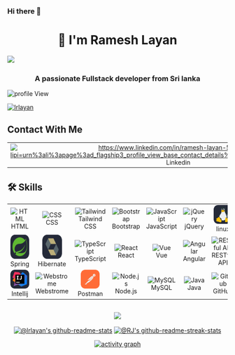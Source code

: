 ### Hi there 👋
<h1 align="center"> 👋 I'm Ramesh Layan</h1>
<img src = "https://github.com/LRlayan/LRlayan/assets/139765978/6a930859-bd03-4000-91bb-856e7ba963f1">
<h3 align="center">A passionate Fullstack developer from Sri lanka</h3>

<p align="left"> <img src="https://komarev.com/ghpvc/?username=lrlayan&label=Profile%20views&color=0e75b6&style=flat" alt="profile View" /> </p>

<p align="left"> <a href="https://github.com/ryo-ma/github-profile-trophy"><img src="https://github-profile-trophy.vercel.app/?username=lrlayan" alt="lrlayan" /></a> </p>

## Contact With Me
<p align="center">
<table align="center">
  <tr>
    <td align="center" width="80">
      <a href="https://linkedin.com/in/https://www.linkedin.com/in/ramesh-layan-522618212?lipi=urn%3ali%3apage%3ad_flagship3_profile_view_base_contact_details%3bx4ylaoi4rsaagj35s%2bfp2g%3d%3d" target="blank"><img align="center" src="https://raw.githubusercontent.com/rahuldkjain/github-profile-readme-generator/master/src/images/icons/Social/linked-in-alt.svg" alt="https://www.linkedin.com/in/ramesh-layan-522618212?lipi=urn%3ali%3apage%3ad_flagship3_profile_view_base_contact_details%3bx4ylaoi4rsaagj35s%2bfp2g%3d%3d" height="43" width="43" /></a>
      <br>Linkedin
    </td>
    <td align="center" width="80">
      <a href="https://fb.com/https://www.facebook.com/ramesh.layan.7?mibextid=zbwkwl" target="blank"><img align="center" src="https://raw.githubusercontent.com/rahuldkjain/github-profile-readme-generator/master/src/images/icons/Social/facebook.svg" alt="https://www.facebook.com/ramesh.layan.7?mibextid=zbwkwl" height="43" width="43" /></a>
      <br>Facebook
    </td>
    <td align="center" width="80">
      <a href="https://discord.gg/ramesh0310" target="blank"><img align="center" src="https://raw.githubusercontent.com/rahuldkjain/github-profile-readme-generator/master/src/images/icons/Social/discord.svg" alt="ramesh0310" height="43" width="43" /></a>
      <br>Discord
    </td>
    <td align="center" width="80">
      <a href="https://instagram.com/ramesh layan" target="blank"><img align="center" src="https://raw.githubusercontent.com/rahuldkjain/github-profile-readme-generator/master/src/images/icons/Social/instagram.svg" alt="ramesh layan" height="43" width="43" /></a>
      <br>Instagram
    </td>
    <td align="center" width="80">
      <a href="https://youtube.com/@codecasters-et1bl?si=tY1iYOS-XFfgh61J" target="blank"><img align="center" src="https://raw.githubusercontent.com/rahuldkjain/github-profile-readme-generator/master/src/images/icons/Social/youtube.svg" alt="tfk4mlr3mjgz5ozqio92-w" height="43" width="43" /></a>
      <br>Code Casters
    </td>
  </tr>
</table>
</p>


## 🛠️ Skills
<p align="center">
<table align="center">
  <tr>
    <td align="center" width="80">
      <img src="https://skillicons.dev/icons?i=html" width="43" height="43" alt="HTML" />
      <br>HTML
    </td>
    <td align="center" width="80">
      <img src="https://skillicons.dev/icons?i=css" width="43" height="43" alt="CSS" />
      <br>CSS
    </td>
    <td align="center" width="80">
      <img src="https://skillicons.dev/icons?i=tailwind" width="43" height="43" alt="Tailwind" />
      <br>Tailwind CSS
    </td>
    <td align="center" width="80">
      <img src="https://skillicons.dev/icons?i=bootstrap" width="43" height="43" alt="Bootstrap" />
      <br>Bootstrap
    </td>
    <td align="center" width="80">
      <img src="https://techstack-generator.vercel.app/js-icon.svg" alt="JavaScript" width="45" height="55" />
      <br>JavaScript
    </td>
    <td align="center" width="80">
      <img src="https://skillicons.dev/icons?i=jquery" width="43" height="43" alt="jQuery" />
      <br>jQuery
    </td>
    <td align="center" width="80">
      <img src="https://github.com/tandpfun/skill-icons/blob/main/icons/Linux-Dark.svg" width="43" height="43" alt="linux" />
      <br>linux
    </td>
    <td align="center" width="80">
      <img src="https://github.com/tandpfun/skill-icons/blob/main/icons/Figma-Dark.svg" width="43" height="43" alt="figma" />
      <br>figma
    </td>
    <td align="center" width="80">
      <img src="https://github.com/tandpfun/skill-icons/blob/main/icons/Maven-Dark.svg" width="43" height="43" alt="Maven" />
      <br>Maven
    </td>
    <td align="center" width="80">
      <img src="https://github.com/tandpfun/skill-icons/blob/main/icons/Gradle-Dark.svg" width="43" height="43" alt="Gradle" />
      <br>Geadle
    </td>
  </tr>
  <tr>
    <td align="center" width="80">
      <img src="https://github.com/tandpfun/skill-icons/blob/main/icons/Spring-Dark.svg" alt="Spring" width="45" height="55" />
      <br>Spring
    </td>
    <td align="center" width="80">
      <img src="https://github.com/tandpfun/skill-icons/blob/main/icons/Hibernate-Dark.svg" alt="Hibernate" width="45" height="55" />
      <br>Hibernate
    </td>
    <td align="center" width="80">
      <img src="https://techstack-generator.vercel.app/ts-icon.svg" alt="TypeScript" width="45" height="55" />
      <br>TypeScript
    </td>
    <td align="center" width="80">
      <img src="https://techstack-generator.vercel.app/react-icon.svg" alt="React" width="45" height="55" />
      <br>React
    </td>
    <td align="center" width="80">
      <img src="https://skillicons.dev/icons?i=vue" width="43" height="43" alt="Vue" />
      <br>Vue
    </td>
    <td align="center" width="80">
      <img src="https://skillicons.dev/icons?i=angular" width="43" height="43" alt="Angular" />
      <br>Angular
    </td>
    <td align="center" width="80">
      <img src="https://techstack-generator.vercel.app/restapi-icon.svg" alt="RESTful API" width="45" height="55" />
      <br>RESTful API
    </td>
    <td align="center" width="80">
      <img src="https://techstack-generator.vercel.app/python-icon.svg" alt="Python" width="45" height="55" />
      <br>Python
    </td>
    <td align="center" width="80">
      <img src="https://github.com/tandpfun/skill-icons/blob/main/icons/Arduino.svg" alt="Aurdino" width="45" height="55" />
      <br>Aurdino
    </td>
    <td align="center" width="80">
      <img src="https://github.com/tandpfun/skill-icons/blob/main/icons/VSCode-Dark.svg" alt="VsCode" width="45" height="55" />
      <br>VSCode
    </td>
  </tr>
  <tr>
    <td align="center" width="80">
      <img src="https://github.com/tandpfun/skill-icons/blob/main/icons/Idea-Dark.svg" width="43" height="43" alt="Intellij" />
      <br>Intellij
    </td>
    <td align="center" width="80">
      <img src="https://github.com/tandpfun/skill-icons/blob/main/icons/WebStorm-Dark.svg" width="43" height="43" alt="Webstrome" />
      <br>Webstrome
    </td>
     <td align="center" width="80">
      <img src="https://github.com/tandpfun/skill-icons/blob/main/icons/Postman.svg" width="43" height="43" alt="Postman" />
      <br>Postman
    </td>
    <td align="center" width="80">
      <img src="https://skillicons.dev/icons?i=nodejs" width="43" height="43" alt="Node.js" />
      <br>Node.js
    </td>
    <td align="center" width="80">
      <img src="https://techstack-generator.vercel.app/mysql-icon.svg" alt="MySQL" width="45" height="55" />
      <br>MySQL
    </td>
    <td align="center" width="80">
      <img src="https://techstack-generator.vercel.app/java-icon.svg" alt="Java" width="45" height="55" />
      <br>Java
    </td>
    <td align="center" width="80">
      <img src="https://techstack-generator.vercel.app/github-icon.svg" alt="GitHub" width="45" height="55" />
      <br>GitHub
    </td>
    <td align="center" width="80">
      <img src="https://img.shields.io/badge/ChatGPT-yellow" width="43" height="43" alt="ChatGPT" />
      <br>ChatGPT
    </td>
  </tr>
</table>
</p>

##

<p align="center">
  <img src="https://github-readme-stats.vercel.app/api/top-langs/?username=lrlayan&theme=gotham&layout=compact" width="50%"/> 
</p>

<p align="center">
    <a href="https://github.com/lrlayan?tab=repositories"><img src="https://github-readme-stats-one-bice.vercel.app/api?username=lrlayan&theme=gotham&show_icons=true&count_private=true&hide_border=false&role=OWNER,ORGANIZATION_MEMBER,COLLABORATOR"    width="48%" alt="@lrlayan's github-readme-stats"/></a>
    <a href="https://github.com/lrlayan?tab=stars"><img src="https://github-readme-streak-stats.herokuapp.com?user=lrlayan&theme=gotham&hide_border=false&date_format=M%20j%5B%2C%20Y%5D"  width="48%" alt="@RJ's github-readme-streak-stats"/></a>
</p>

<p align="center">
    <a href="https://github-readme-activity-graph.vercel.app/graph?username=lrlayan&theme=react-dark&hide_border=true&hide_title=false&area=true&custom_title=Total%20contribution%20graph%20in%20all%20repo">
        <img src="https://github-readme-activity-graph.vercel.app/graph?username=lrlayan&theme=react-dark&hide_border=true&hide_title=false&area=true&custom_title=Total%20contribution%20graph%20in%20all%20repo" width="95%" alt="activity graph">
    </a>
</p>
